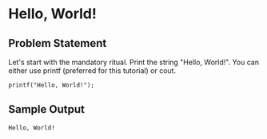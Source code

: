 # Hello, World!

## Problem Statement

Let's start with the mandatory ritual. Print the string "Hello, World!". You can either use printf (preferred for this tutorial) or cout.
```
printf("Hello, World!");
```
## Sample Output
```
Hello, World!
```
